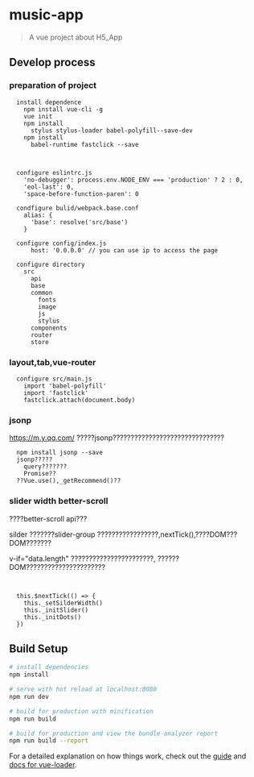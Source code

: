 # music-app

> A vue project about H5_App

## Develop process

###  preparation of project

```
  install dependence
    npm install vue-cli -g
    vue init
    npm install
      stylus stylus-loader babel-polyfill--save-dev
    npm install
      babel-runtime fastclick --save



  configure eslintrc.js
    'no-debugger': process.env.NODE_ENV === 'production' ? 2 : 0,
    'eol-last': 0,
    'space-before-function-paren': 0

  condfigure bulid/webpack.base.conf
    alias: {
      'base': resolve('src/base')
    }

  configure config/index.js
      host: '0.0.0.0' // you can use ip to access the page

  configure directory
    src
      api
      base
      common
        fonts
        image
        js
        stylus
      components
      router
      store
```

### layout,tab,vue-router

```
  configure src/main.js
    import 'babel-polyfill'
    import 'fastclick'
    fastclick.attach(document.body)

```

### jsonp

https://m.y.qq.com/
?????jsonp???????????????????????????????

```
  npm install jsonp --save
  jsonp?????
    query???????
    Promise??
  ??Vue.use(),_getRecommend()??

```

### slider width better-scroll

????better-scroll api???

silder ???????slider-group ?????????????????,nextTick(),????DOM???DOM???????

v-if="data.length" ???????????????????????, ??????DOM??????????????????????

```


  this.$nextTick(() => {
    this._setSilderWidth()
    this._initSlider()
    this._initDots()
  })

```





## Build Setup

``` bash
# install dependencies
npm install

# serve with hot reload at localhost:8080
npm run dev

# build for production with minification
npm run build

# build for production and view the bundle analyzer report
npm run build --report
```

For a detailed explanation on how things work, check out the [guide](http://vuejs-templates.github.io/webpack/) and [docs for vue-loader](http://vuejs.github.io/vue-loader).

